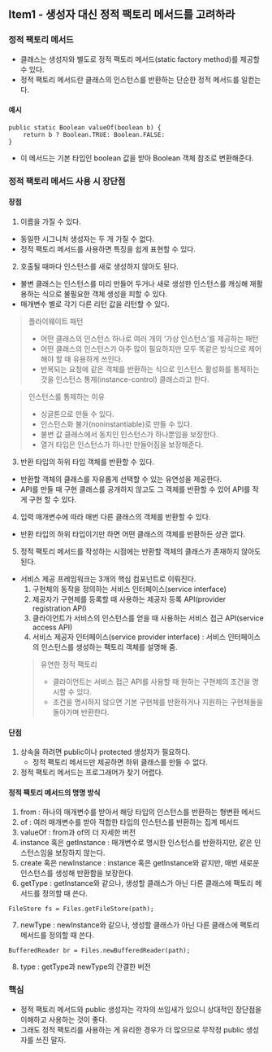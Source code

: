 
## Item1 - 생성자 대신 정적 팩토리 메서드를 고려하라

### 정적 팩토리 메서드
- 클래스는 생성자와 별도로 정적 팩토리 메서드(static factory method)를 제공할 수 있다. 
- 정적 팩토리 메서드란 클래스의 인스턴스를 반환하는 단순한 정적 메서드를 일컫는다.

#### 예시
```
public static Boolean valueOf(boolean b) {
	return b ? Boolean.TRUE: Boolean.FALSE:
}
```
- 이 메서드는 기본 타입인 boolean 값을 받아 Boolean 객체 참조로 변환해준다.

### 정적 팩토리 메서드 사용 시 장단점

#### 장점

1. 이름을 가질 수 있다. 
- 동일한 시그니처 생성자는 두 개 가질 수 없다. 
- 정적 팩토리 메서드를 사용하면 특징을 쉽게 표현할 수 있다.

2. 호출될 때마다 인스턴스를 새로 생성하지 않아도 된다. 
- 불변 클래스는 인스턴스를 미리 만들어 두거나 새로 생성한 인스턴스를 캐싱해 재활용하는 식으로 불필요한 객체 생성을 피할 수 있다. 
- 매개변수 별로 각기 다른 리턴 값을 리턴할 수 있다. 

> 플라이웨이트 패턴 
> - 어떤 클래스의 인스턴스 하나로 여러 개의 ‘가상 인스턴스’를 제공하는 패턴 
> - 어떤 클래스의 인스턴스가 아주 많이 필요하지만 모두 똑같은 방식으로 제어해야 할 때 유용하게 쓰인다. 
> - 반복되는 요청에 같은 객체를 반환하는 식으로 인스턴스 활성화를 통제하는 것을 인스턴스 통제(instance-control) 클래스라고 한다.

> 인스턴스를 통제하는 이유
> - 싱글톤으로 만들 수 있다. 
> - 인스턴스화 불가(noninstantiable)로 만들 수 있다. 
> - 불변 값 클래스에서 동치인 인스턴스가 하나뿐임을 보장한다.
> - 열거 타입은 인스턴스가 하나만 만들어짐을 보장해준다.

3. 반환 타입의 하위 타입 객체를 반환할 수 있다. 
- 반환할 객체의 클래스를 자유롭게 선택할 수 있는 유연성을 제공한다. 
- API를 만들 때 구현 클래스를 공개하지 않고도 그 객체를 반환할 수 있어 API를 작게 구현 할 수 있다. 

4. 입력 매개변수에 따라 매번 다른 클래스의 객체를 반환할 수 있다. 
- 반환 타입의 하위 타입이기만 하면 어떤 클래스의 객체를 반환하든 상관 없다.

5. 정적 팩토리 메서드를 작성하는 시점에는 반환할 객체의 클래스가 존재하지 않아도 된다. 
- 서비스 제공 프레임워크는 3개의 핵심 컴포넌트로 이뤄진다. 
  1. 구현체의 동작을 정의하는 서비스 인터페이스(service interface)
  2. 제공자가 구현체를 등록할 때 사용하는 제공자 등록 API(provider registration API)
  3. 클라이언트가 서비스의 인스턴스를 얻을 때 사용하는 서비스 접근 API(service access API)
  4. 서비스 제공자 인터페이스(service provider interface) : 서비스 인터페이스의 인스턴스를 생성하는 팩토리 객체를 설명해 줌.
  > 유연한 정적 팩토리 
  > - 클라이언트는 서비스 접근 API를 사용할 때 원하는 구현체의 조건을 명시할 수 있다. 
  > - 조건을 명시하지 않으면 기본 구현체를 반환하거나 지원하는 구현체들을 돌아가며 반환한다.

#### 단점

1. 상속을 하려면 public이나 protected 생성자가 필요하다. 
   - 정적 팩토리 메서드만 제공하면 하위 클래스를 만들 수 없다.
2. 정적 팩토리 메서드는 프로그래머가 찾기 어렵다.

#### 정적 팩토리 메서드의 명명 방식
1. from : 하나의 매개변수를 받아서 해당 타입의 인스턴스를 반환하는 형변환 메서드 
2. of : 여러 매개변수를 받아 적합한 타입의 인스턴스를 반환하는 집계 메서드
3. valueOf : from과 of의 더 자세한 버전 
4. instance 혹은 getInstance : 매개변수로 명시한 인스턴스를 반환하지만, 같은 인스턴스임을 보장하지 않는다.
5. create 혹은 newInstance : instance 혹은 getInstance와 같지만, 매번 새로운 인스턴스를 생성해 반환함을 보장한다.
6. getType : getInstance와 같으나, 생성할 클래스가 아닌 다른 클래스에 팩토리 메서드를 정의할 때 쓴다.
```
FileStore fs = Files.getFileStore(path);
```
7. newType : newInstance와 같으나, 생성할 클래스가 아닌 다른 클래스에 팩토리 메서드를 정의할 때 쓴다.
```
BufferedReader br = Files.newBufferedReader(path);
```
8. type : getType과 newType의 간결한 버전

### 핵심
- 정적 팩토리 메서드와 public 생성자는 각자의 쓰임새가 있으니 상대적인 장단점을 이해하고 사용하는 것이 좋다.
- 그래도 정적 팩토리를 사용하는 게 유리한 경우가 더 많으므로 무작정 public 생성자를 쓰진 말자.
